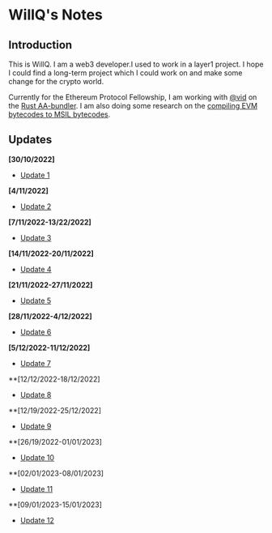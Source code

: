# WillQ's Notes

## Introduction
This is WillQ. I am a web3 developer.I used to work in a layer1 project. 
I hope I could find a long-term project which I could work on and make some change for the
crypto world. 

Currently for the Ethereum Protocol Fellowship, I am working with [@vid](https://github.com/Vid201) on the [Rust AA-bundler](https://github.com/Vid201/aa-bundler).
I am also doing some research on the [compiling EVM bytecodes to MSIL bytecodes](https://github.com/NethermindEth/nethermind/pull/3888).

## Updates

**[30/10/2022]**
- [Update 1](https://hackmd.io/@WillQ/B1ecgHC4i)

**[4/11/2022]**
- [Update 2](https://hackmd.io/@WillQ/H19FwIyHj)

**[7/11/2022-13/22/2022]**
- [Update 3](https://hackmd.io/@WillQ/BJc2-CKSj)

**[14/11/2022-20/11/2022]**
- [Update 4](https://hackmd.io/@WillQ/BkolpDxLi)

**[21/11/2022-27/11/2022]**
- [Update 5](https://hackmd.io/@WillQ/SJ-krWzwi)

**[28/11/2022-4/12/2022]**
- [Update 6](https://hackmd.io/@WillQ/Syn6sujvi)

**[5/12/2022-11/12/2022]**
- [Update 7](https://hackmd.io/@WillQ/B1eWz_rOs)

**[12/12/2022-18/12/2022]
- [Update 8](https://hackmd.io/@WillQ/SyW8X5BOo)

**[12/19/2022-25/12/2022]
- [Update 9](https://hackmd.io/@WillQ/BkeJcnk5s)

**[26/19/2022-01/01/2023]
- [Update 10](https://hackmd.io/@WillQ/rJhbTnJqj)

**[02/01/2023-08/01/2023]
- [Update 11](https://hackmd.io/@WillQ/S1nNjeYcs)

**[09/01/2023-15/01/2023]
- [Update 12](https://hackmd.io/@WillQ/ryFCaOzsi)